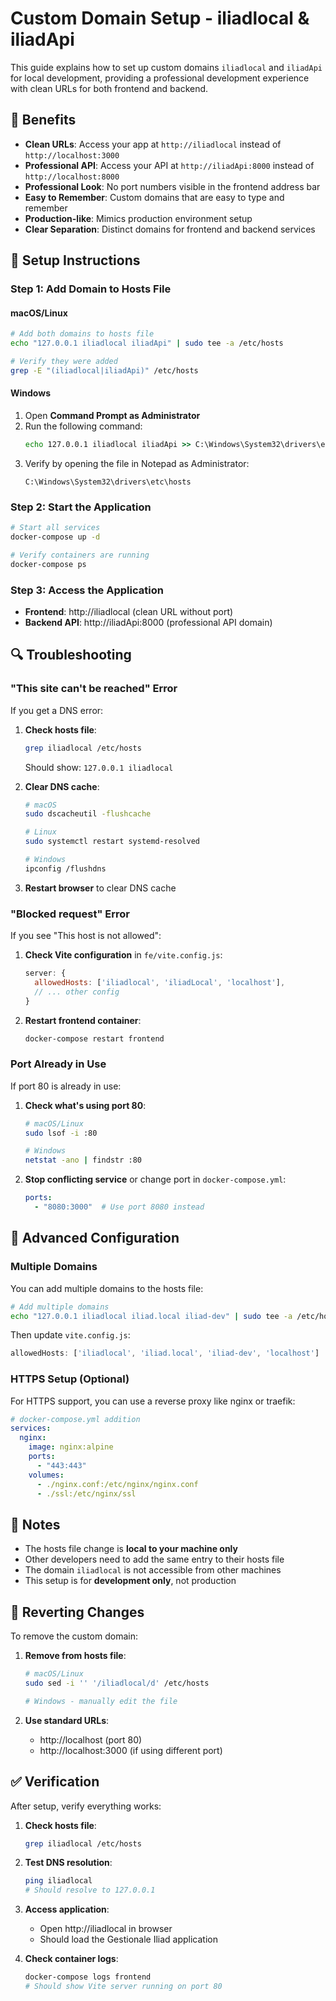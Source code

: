 # Custom Domain Setup - iliadlocal & iliadApi

This guide explains how to set up custom domains `iliadlocal` and `iliadApi` for local development, providing a professional development experience with clean URLs for both frontend and backend.

## 🎯 Benefits

- **Clean URLs**: Access your app at `http://iliadlocal` instead of `http://localhost:3000`
- **Professional API**: Access your API at `http://iliadApi:8000` instead of `http://localhost:8000`
- **Professional Look**: No port numbers visible in the frontend address bar
- **Easy to Remember**: Custom domains that are easy to type and remember
- **Production-like**: Mimics production environment setup
- **Clear Separation**: Distinct domains for frontend and backend services

## 🔧 Setup Instructions

### Step 1: Add Domain to Hosts File

#### macOS/Linux
```bash
# Add both domains to hosts file
echo "127.0.0.1 iliadlocal iliadApi" | sudo tee -a /etc/hosts

# Verify they were added
grep -E "(iliadlocal|iliadApi)" /etc/hosts
```

#### Windows
1. Open **Command Prompt as Administrator**
2. Run the following command:
   ```cmd
   echo 127.0.0.1 iliadlocal iliadApi >> C:\Windows\System32\drivers\etc\hosts
   ```
3. Verify by opening the file in Notepad as Administrator:
   ```
   C:\Windows\System32\drivers\etc\hosts
   ```

### Step 2: Start the Application

```bash
# Start all services
docker-compose up -d

# Verify containers are running
docker-compose ps
```

### Step 3: Access the Application

- **Frontend**: http://iliadlocal (clean URL without port)
- **Backend API**: http://iliadApi:8000 (professional API domain)

## 🔍 Troubleshooting

### "This site can't be reached" Error

If you get a DNS error:

1. **Check hosts file**:
   ```bash
   grep iliadlocal /etc/hosts
   ```
   Should show: `127.0.0.1 iliadlocal`

2. **Clear DNS cache**:
   ```bash
   # macOS
   sudo dscacheutil -flushcache
   
   # Linux
   sudo systemctl restart systemd-resolved
   
   # Windows
   ipconfig /flushdns
   ```

3. **Restart browser** to clear DNS cache

### "Blocked request" Error

If you see "This host is not allowed":

1. **Check Vite configuration** in `fe/vite.config.js`:
   ```javascript
   server: {
     allowedHosts: ['iliadlocal', 'iliadLocal', 'localhost'],
     // ... other config
   }
   ```

2. **Restart frontend container**:
   ```bash
   docker-compose restart frontend
   ```

### Port Already in Use

If port 80 is already in use:

1. **Check what's using port 80**:
   ```bash
   # macOS/Linux
   sudo lsof -i :80
   
   # Windows
   netstat -ano | findstr :80
   ```

2. **Stop conflicting service** or change port in `docker-compose.yml`:
   ```yaml
   ports:
     - "8080:3000"  # Use port 8080 instead
   ```

## 🚀 Advanced Configuration

### Multiple Domains

You can add multiple domains to the hosts file:

```bash
# Add multiple domains
echo "127.0.0.1 iliadlocal iliad.local iliad-dev" | sudo tee -a /etc/hosts
```

Then update `vite.config.js`:
```javascript
allowedHosts: ['iliadlocal', 'iliad.local', 'iliad-dev', 'localhost']
```

### HTTPS Setup (Optional)

For HTTPS support, you can use a reverse proxy like nginx or traefik:

```yaml
# docker-compose.yml addition
services:
  nginx:
    image: nginx:alpine
    ports:
      - "443:443"
    volumes:
      - ./nginx.conf:/etc/nginx/nginx.conf
      - ./ssl:/etc/nginx/ssl
```

## 📝 Notes

- The hosts file change is **local to your machine only**
- Other developers need to add the same entry to their hosts file
- The domain `iliadlocal` is not accessible from other machines
- This setup is for **development only**, not production

## 🔄 Reverting Changes

To remove the custom domain:

1. **Remove from hosts file**:
   ```bash
   # macOS/Linux
   sudo sed -i '' '/iliadlocal/d' /etc/hosts
   
   # Windows - manually edit the file
   ```

2. **Use standard URLs**:
   - http://localhost (port 80)
   - http://localhost:3000 (if using different port)

## ✅ Verification

After setup, verify everything works:

1. **Check hosts file**:
   ```bash
   grep iliadlocal /etc/hosts
   ```

2. **Test DNS resolution**:
   ```bash
   ping iliadlocal
   # Should resolve to 127.0.0.1
   ```

3. **Access application**:
   - Open http://iliadlocal in browser
   - Should load the Gestionale Iliad application

4. **Check container logs**:
   ```bash
   docker-compose logs frontend
   # Should show Vite server running on port 80
   ```
